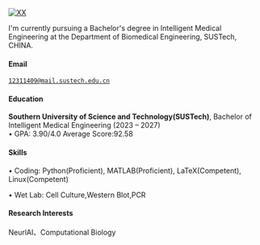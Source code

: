 [![XX](https://img.shields.io/badge/XX-github-blue?logo=github)](https://github.com/XX)

I'm currently pursuing a Bachelor's degree in Intelligent Medical Engineering at the Department of Biomedical Engineering, SUSTech, CHINA.

#### Email  
<code>12311409@mail.sustech.edu.cn</code>  

#### Education  
**Southern University of Science and Technology(SUSTech)**, Bachelor of Intelligent Medical Engineering (2023 – 2027)  
• GPA: 3.90/4.0  Average Score:92.58
#### Skills
• Coding: Python(Proficient), MATLAB(Proficient), LaTeX(Competent), Linux(Competent)

• Wet Lab: Cell Culture,Western Blot,PCR

#### Research Interests  
NeurlAI、Computational Biology
